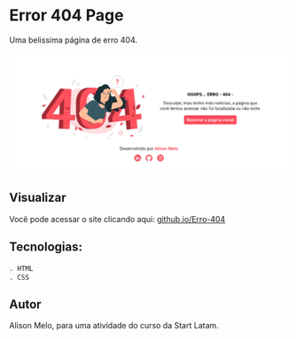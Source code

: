 # Error 404 Page

Uma belissima página de erro 404.

![](img/preview.png)

## Visualizar

Você pode acessar o site clicando aqui: [github.io/Erro-404]( https://alisonmelo.github.io/Erro-404/)

## Tecnologias:

```
. HTML
. CSS
```

## Autor
Alison Melo, para uma atividade do curso da Start Latam.
